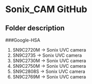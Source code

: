 Sonix_CAM GitHub
===================================
Folder description
-----------------------------------  
###Google-HSA
1. SN9C2720M  -> Sonix UVC camera
2. SN9C2735   -> Sonix UVC camera
3. SN9C2730M  -> Sonix UVC camera
4. SN9C2750M  -> Sonix UVC camera
5. SN9C2808S  -> Sonix UVC camera
6. SN9C2769M  -> Sonix UVC camera

